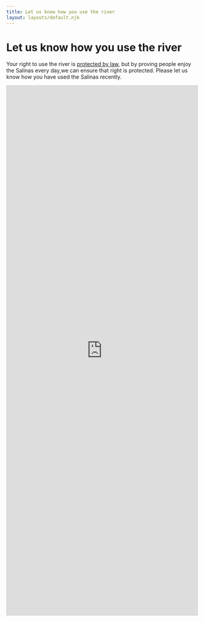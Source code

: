 ```yaml
---
title: Let us know how you use the river
layout: layouts/default.njk
---
```


# Let us know how you use the river

Your right to use the river is <a href="/overview/private-property">protected by law</a>, but by proving people enjoy the Salinas every day,we can ensure that right is protected. Please let us know how you have used the Salinas recently.

<iframe class="airtable-embed" src="https://airtable.com/embed/shr26e5gBKvJTXbwg?backgroundColor=green" frameborder="0" onmousewheel="" width="100%" height="1400" style="background: transparent; border: 1px solid #ccc;"></iframe>
